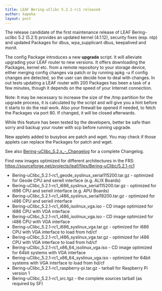 ```yaml
---
title: LEAF Bering-uClibc 5.2.1-rc1 released
author: kapeka
layout: post
---
```


The release candidate of the first maintenance release of LEAF Bering-uclibc 5.2 (5.2.1)
provides an updated kernel (4.1.12), security fixes (esp. ntp) and updated Packages for dbus, wpa_supplicant
dbus, keepalived and monit.

The config Package introduces a new <b>upgrade</b> script. It will alleviate upgrading your 
LEAF router to new versions. It offers downloading the Packages, kernel etc. from a 
remote repository to your storage device, either merging config changes via patch or by 
running apkg -u if config changes are detected, so the user can decide how to deal with
changes. In out tests updating a LEAF router with 200 Packages has been a task of a few minutes, 
though it depends on the speed of your Internet connection.

Note: It may be necessary to increase the size of the /tmp partition for the upgrade process,
it is calculated by the script and will give you a hint before it starts to do the real work.
Also your firewall be opened if needed, to fetch the Packages via port 80.
If changed, it will be closed afterwards.

While this feature has been tested by the developers, better be safe than sorry and backup your 
router with scp before running upgrade.

New applets added to busybox are patch and wget. You may check if those applets can replace the Packages for patch and wget.

See also
<a href="{{ site.buc_wiki_url }}/Bering-uClibc_5.2.x_-_Changelog">Bering-uClibc_5.2.x_-_Changelog</a>
for a complete Changelog.

<p>Find new images optimized for different architectures in the FRS:
<a href="https://sourceforge.net/projects/leaf/files/Bering-uClibc/5.2.1-rc1">https://sourceforge.net/projects/leaf/files/Bering-uClibc/5.2.1-rc1</a>
<ul>

<li>Bering-uClibc_5.2.1-rc1_geode_syslinux_serial115200.tar.gz - optimized for Geode CPU and seriell interface (e.g. ALIX Boards) </li>

<li>Bering-uClibc_5.2.1-rc1_i686_syslinux_serial115200.tar.gz - optimized for i696 CPU and seriell interface (e.g. APU Boards) </li>

<li>Bering-uClibc_5.2.1-rc1_i486_syslinux_serial19200.tar.gz - optimized for i486 CPU and seriell interface </li>

<li>Bering-uClibc_5.2.1-rc1_i686_isolinux_vga.iso - CD image optimized for i686 CPU with VGA interface</li>

<li>Bering-uClibc_5.2.1-rc1_i486_isolinux_vga.iso - CD image optimized for i486 CPU with VGA interface</li>

<li>Bering-uClibc_5.2.1-rc1_i686_syslinux_vga.tar.gz - optimized for i686 CPU with VGA interface to load from hd/cf</li>

<li>Bering-uClibc_5.2.1-rc1_i486_syslinux_vga.tar.gz - optimized for i486 CPU with VGA interface to load from hd/cf</li>

<li>Bering-uClibc_5.2.1-rc1_x86_64_isolinux_vga.iso - CD image optimized for 64bit systems  with VGA interface</li>

<li>Bering-uClibc_5.2.1-rc1_x86_64_syslinux_vga.iso - optimized for
64bit systems  with VGA interface to load from hd/cf</li>

<li>Bering-uClibc_5.2.1-rc1_raspberry-pi.tar.gz - tarball for Raspberry Pi version 1</li>

<li>Bering-uClibc_5.2.1-rc1_src.tgz - the complete sources tarball (as required by SF)</li>
</ul>
